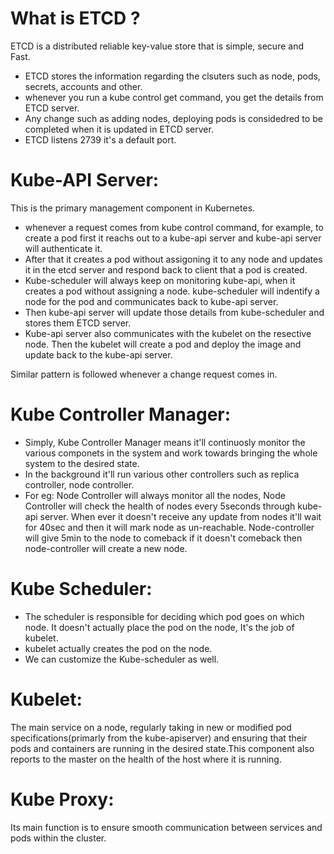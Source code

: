 # What is ETCD ?

ETCD is a distributed reliable key-value store that is simple, secure and Fast.

- ETCD stores the information regarding the clsuters such as node, pods, secrets, accounts and other.
- whenever you run a kube control get command, you get the details from ETCD server.
- Any change such as adding nodes, deploying pods is considedred to be completed when it is updated in ETCD server.
- ETCD listens 2739 it's a default port.

# Kube-API Server:

This is the primary management component in Kubernetes.

- whenever a request comes from kube control command, for example, to create a pod first it reachs out to a kube-api server and kube-api server will authenticate it.
- After that it creates a pod without assigoning it to any node and updates it in the etcd server and respond back to client that a pod is created.
- Kube-scheduler will always keep on monitoring kube-api, when it creates a pod without assigning a node. kube-scheduler will indentify a node for the pod and communicates back to kube-api server.
- Then kube-api server will update those details from kube-scheduler and stores them ETCD server.
- Kube-api server also communicates with the kubelet on the resective node. Then the kubelet will create a pod and deploy the image and update back to the kube-api server.

Similar pattern is followed whenever a change request comes in.

# Kube Controller Manager:

- Simply, Kube Controller Manager means it'll continuosly monitor the various componets in the system and work towards bringing the whole system to the desired state.
- In the background it'll run various other controllers such as replica controller, node controller.
- For eg: Node Controller will always monitor all the nodes, Node Controller will check the health of nodes every 5seconds through kube-api server. When ever it doesn't receive any update from nodes it'll wait for 40sec and then it will mark node as un-reachable. Node-controller will give 5min to the node to comeback if it doesn't comeback then node-controller will create a new node.

# Kube Scheduler:

- The scheduler is responsible for deciding which pod goes on which node. It doesn't actually place the pod on the node, It's the job of kubelet.
- kubelet actually creates the pod on the node.
- We can customize the Kube-scheduler as well.

# Kubelet:

The main service on a node, regularly taking in new or modified pod specifications(primarly from the kube-apiserver) and ensuring that their pods and containers are running in the desired state.This component also reports to the master on the health of the host where it is running.

# Kube Proxy:

Its main function is to ensure smooth communication between services and pods within the cluster.
